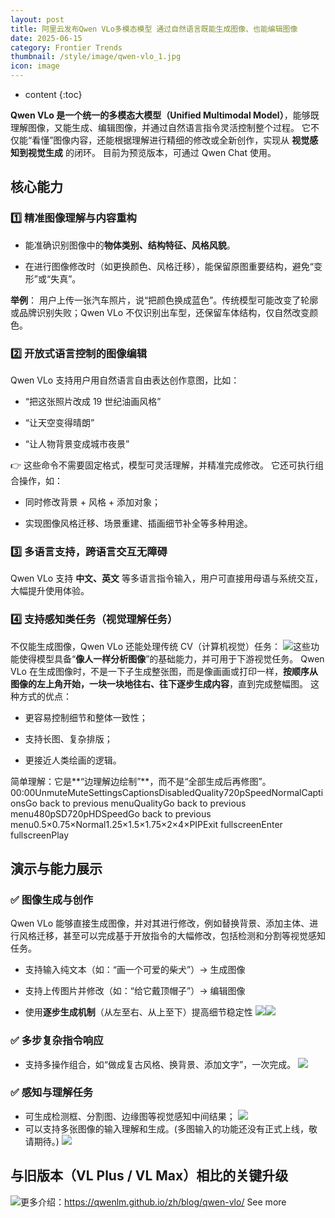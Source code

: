 ```yaml
---
layout: post
title: 阿里云发布Qwen VLo多模态模型 通过自然语言既能生成图像、也能编辑图像
date: 2025-06-15
category: Frontier Trends
thumbnail: /style/image/qwen-vlo_1.jpg
icon: image
---
```

* content
{:toc}

**Qwen VLo 是一个统一的多模态大模型（Unified Multimodal Model）**，能够既理解图像，又能生成、编辑图像，并通过自然语言指令灵活控制整个过程。
它不仅能“看懂”图像内容，还能根据理解进行精细的修改或全新创作，实现从 **视觉感知到视觉生成** 的闭环。
目前为预览版本，可通过 Qwen Chat 使用。

## 核心能力

### 1️⃣ 精准图像理解与内容重构

- 能准确识别图像中的**物体类别、结构特征、风格风貌**。

- 在进行图像修改时（如更换颜色、风格迁移），能保留原图重要结构，避免“变形”或“失真”。

**举例**：
用户上传一张汽车照片，说“把颜色换成蓝色”。传统模型可能改变了轮廓或品牌识别失败；Qwen VLo 不仅识别出车型，还保留车体结构，仅自然改变颜色。

### 2️⃣ 开放式语言控制的图像编辑
Qwen VLo 支持用户用自然语言自由表达创作意图，比如：

- “把这张照片改成 19 世纪油画风格”

- “让天空变得晴朗”

- “让人物背景变成城市夜景”

👉 这些命令不需要固定格式，模型可灵活理解，并精准完成修改。
它还可执行组合操作，如：

- 同时修改背景 + 风格 + 添加对象；

- 实现图像风格迁移、场景重建、插画细节补全等多种用途。

### 3️⃣ 多语言支持，跨语言交互无障碍
Qwen VLo 支持 **中文、英文** 等多语言指令输入，用户可直接用母语与系统交互，大幅提升使用体验。

### 4️⃣ 支持感知类任务（视觉理解任务）
不仅能生成图像，Qwen VLo 还能处理传统 CV（计算机视觉）任务：
![](https://assets-v2.circle.so/smpfv7qb8k4hqlzrvypt3dadpsh2)这些功能使得模型具备“**像人一样分析图像**”的基础能力，并可用于下游视觉任务。
Qwen VLo 在生成图像时，不是一下子生成整张图，而是像画画或打印一样，**按顺序从图像的左上角开始，一块一块地往右、往下逐步生成内容**，直到完成整幅图。
这种方式的优点：

- 更容易控制细节和整体一致性；

- 支持长图、复杂排版；

- 更接近人类绘画的逻辑。

简单理解：它是**“边理解边绘制”**，而不是“全部生成后再修图”。
00:00UnmuteMuteSettingsCaptionsDisabledQuality720pSpeedNormalCaptionsGo back to previous menuQualityGo back to previous menu480pSD720pHDSpeedGo back to previous menu0.5×0.75×Normal1.25×1.5×1.75×2×4×PIPExit fullscreenEnter fullscreenPlay
## 演示与能力展示

### ✅ 图像生成与创作
Qwen VLo 能够直接生成图像，并对其进行修改，例如替换背景、添加主体、进行风格迁移，甚至可以完成基于开放指令的大幅修改，包括检测和分割等视觉感知任务。

- 支持输入纯文本（如：“画一个可爱的柴犬”）→ 生成图像

- 支持上传图片并修改（如：“给它戴顶帽子”）→ 编辑图像

- 使用**逐步生成机制**（从左至右、从上至下）提高细节稳定性
![](https://assets-v2.circle.so/l3mf78vo9ym09p7oyykpcvkxrnsy)![](https://assets-v2.circle.so/04lo5hhf7vhharv6pnxvvv2s3pxu)

### ✅ 多步复杂指令响应

- 支持多操作组合，如“做成复古风格、换背景、添加文字”，一次完成。
![](https://assets-v2.circle.so/mag0x8tfgevxs1ikzr6z2uldbo01)

### ✅ 感知与理解任务

- 可生成检测框、分割图、边缘图等视觉感知中间结果；
![](https://assets-v2.circle.so/k3m0eo0jtpvl99eh4kbizhoqnqg9)
- 可以支持多张图像的输入理解和生成。(多图输入的功能还没有正式上线，敬请期待。)
![](https://assets-v2.circle.so/qsh6qx0o3aj801n9cb7ogy0dvey9)

## 与旧版本（VL Plus / VL Max）相比的关键升级
![](https://assets-v2.circle.so/jq2tem8c12h623squfmimv6l064i)更多介绍：https://qwenlm.github.io/zh/blog/qwen-vlo/
See more